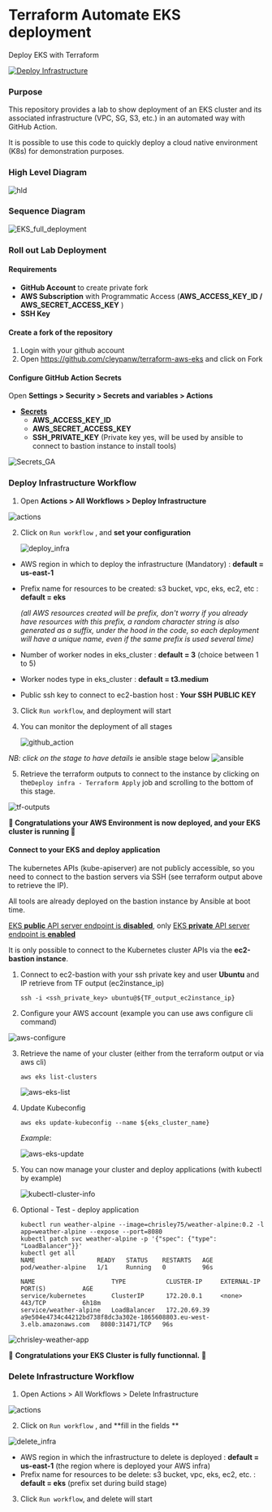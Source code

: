 # Terraform Automate EKS deployment 

Deploy EKS with Terraform

[![Deploy Infrastructure](https://github.com/cleypanw/terraform-aws-eks/actions/workflows/deploy_infrastructure.yml/badge.svg?branch=main)](https://github.com/cleypanw/terraform-aws-eks/actions/workflows/deploy_infrastructure.yml)



### Purpose

This repository provides a lab to show deployment of an EKS cluster and its associated infrastructure  (VPC, SG, S3, etc.) in an automated way with GitHub Action.

It is possible to use this code to quickly deploy a cloud native environment (K8s) for demonstration purposes.



### High Level Diagram

![hld](images/HLD.png)



### Sequence Diagram

![EKS_full_deployment](images/Diagram-terraform-eks.png)



### Roll out Lab Deployment

#### Requirements

- **GitHub Account** to create private fork
- **AWS Subscription** with Programmatic Access (**AWS_ACCESS_KEY_ID / AWS_SECRET_ACCESS_KEY** )
- **SSH Key**



#### Create a fork of the repository

1. Login with your github account
2. Open https://github.com/cleypanw/terraform-aws-eks and click on Fork



#### Configure GitHub Action Secrets

Open **Settings > Security > Secrets and variables > Actions** 

- <u>**Secrets**</u>
  - **AWS_ACCESS_KEY_ID** 
  - **AWS_SECRET_ACCESS_KEY**
  - **SSH_PRIVATE_KEY** (Private key yes, will be used by ansible to connect to bastion instance to install tools)



![Secrets_GA](images/github-secrets.jpg)

### Deploy Infrastructure Workflow 

1) Open **Actions > All Workflows > Deploy Infrastructure** 

![actions](images/actions.png)



2) Click on `Run workflow` , and **set your configuration**

   ![deploy_infra](images/github-action-params.jpg)

- AWS region in which to deploy the infrastructure (Mandatory) : **default = us-east-1**

- Prefix name for resources to be created: s3 bucket, vpc, eks, ec2, etc : **default = eks** 

  *(all AWS resources created will be prefix, don't worry if you already have resources with this prefix, a random character string is also generated as a suffix,  under the hood in the code, so each deployment will have a unique name, even if the same prefix is used several time)*

- Number of worker nodes in eks_cluster : **default = 3** (choice between 1 to 5)

- Worker nodes type in eks_cluster : **default = t3.medium** 

- Public ssh key to connect to ec2-bastion host : **Your SSH PUBLIC KEY**

  

3. Click  `Run workflow`, and deployment will start

4. You can monitor the deployment of all stages 

   ![github_action](images/output-github-action.jpg)



*NB: click on the stage to have details* ie ansible stage below ![ansible](images/ansible.jpg)



5. Retrieve the terraform outputs to connect to the instance by clicking on the`Deploy infra - Terraform Apply` job and scrolling to the bottom of this stage.

![tf-outputs](images/tf-outputs.png)



**🎉 Congratulations your AWS Environment is now deployed, and your EKS cluster is running  🎉**



#### Connect to your EKS and deploy application

The kubernetes APIs (kube-apiserver) are not publicly accessible, so you need to connect to the bastion servers via SSH (see terraform output above to retrieve the IP).

All tools are already deployed on the bastion instance by Ansible at boot time.

<u>EKS **public** API server endpoint is **disabled**</u>, only <u>EKS **private** API server endpoint is **enabled**</u> 

It is only possible to connect to the Kubernetes cluster APIs via the **ec2-bastion instance**.



1) Connect to ec2-bastion with your ssh private key and user **Ubuntu** and IP retrieve from TF output (ec2instance_ip)

   ```shell
   ssh -i <ssh_private_key> ubuntu@${TF_output_ec2instance_ip}
   ```

   

2. Configure your AWS account (example you can use aws configure cli command)

![aws-configure](images/aws-configure.png)



3. Retrieve the name of your cluster (either from the terraform output or via aws cli)

   ```shell
   aws eks list-clusters
   ```

   

   ![aws-eks-list](images/aws-eks-list.png)



4. Update Kubeconfig

   ```shell
   aws eks update-kubeconfig --name ${eks_cluster_name}
   ```

   *Example*:

   ![aws-eks-update](images/aws-eks-update.png)



5. You can now manage your cluster and deploy applications (with kubectl by example)

   ![kubectl-cluster-info](images/kubectl-cluster-info.png)

6. Optional - Test - deploy application

   ```shell
   kubectl run weather-alpine --image=chrisley75/weather-alpine:0.2 -l app=weather-alpine --expose --port=8080
   kubectl patch svc weather-alpine -p '{"spec": {"type": "LoadBalancer"}}'
   kubectl get all
   NAME                 READY   STATUS    RESTARTS   AGE
   pod/weather-alpine   1/1     Running   0          96s
   
   NAME                     TYPE           CLUSTER-IP     EXTERNAL-IP                                                               PORT(S)          AGE
   service/kubernetes       ClusterIP      172.20.0.1     <none>                                                                    443/TCP          6h18m
   service/weather-alpine   LoadBalancer   172.20.69.39   a9e504e4734c44212bd738f8dc3a302e-1865608803.eu-west-3.elb.amazonaws.com   8080:31471/TCP   96s
   ```

   

![chrisley-weather-app](images/chrisley-weather-app.png)

🎉 **Congratulations your EKS Cluster is fully functionnal.** 🎉



### Delete Infrastructure Workflow 

1. Open Actions > All Workflows > Delete Infrastructure 

![actions](images/actions.png)



2. Click on `Run workflow` , and **fill in the fields **

![delete_infra](images/delete_infra.png)

- AWS region in which the infrastructure to delete is deployed : **default = us-east-1** (the region where is deployed your AWS infra)
- Prefix name for resources to be delete: s3 bucket, vpc, eks, ec2, etc. : **default = eks** (prefix set during build stage) 



3. Click  `Run workflow`, and delete will start

